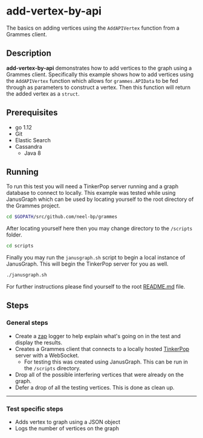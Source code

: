 # add-vertex-by-api

The basics on adding vertices using the `AddAPIVertex` function from a Grammes client.

## Description

**add-vertex-by-api** demonstrates how to add vertices to the graph using a Grammes client. Specifically this example shows how to add vertices using the `AddAPIVertex` function which allows for `grammes.APIData` to be fed through as parameters to construct a vertex. Then this function will return the added vertex as a `struct`.

## Prerequisites

- go 1.12
- Git
- Elastic Search
- Cassandra
  - Java 8

## Running

To run this test you will need a TinkerPop server running and a graph database to connect to locally. This example was tested while using JanusGraph which can be used by locating yourself to the root directory of the Grammes project.

``` sh
cd $GOPATH/src/github.com/neel-bp/grammes
```

After locating yourself here then you may change directory to the `/scripts` folder.

``` sh
cd scripts
```

Finally you may run the `janusgraph.sh` script to begin a local instance of JanusGraph. This will begin the TinkerPop server for you as well.

``` sh
./janusgraph.sh
```

For further instructions please find yourself to the root [README.md](../../README.md) file.

## Steps

### General steps

- Create a [zap](https://github.com/uber-go/zap) logger to help explain what's going on in the test and display the results.
- Creates a Grammes client that connects to a locally hosted [TinkerPop](http://tinkerpop.apache.org/) server with a WebSocket.
  - For testing this was created using JanusGraph. This can be run in the `/scripts` directory.
- Drop all of the possible interfering vertices that were already on the graph.
- Defer a drop of all the testing vertices. This is done as clean up.

---

### Test specific steps

- Adds vertex to graph using a JSON object
- Logs the number of vertices on the graph
